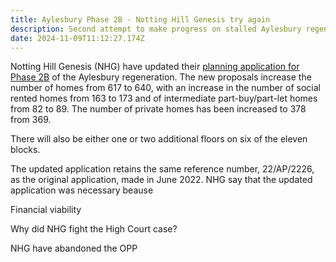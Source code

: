 ```yaml
---
title: Aylesbury Phase 2B - Notting Hill Genesis try again
description: Second attempt to make progress on stalled Aylesbury regeneration
date: 2024-11-09T11:12:27.174Z
---
```

Notting Hill Genesis (NHG) have updated their [planning application for Phase 2B](https://planning.southwark.gov.uk/online-applications/simpleSearchResults.do?action=firstPage) of the Aylesbury regeneration.  The new proposals  increase the number of homes from 617 to 640, with an increase in the number of social rented homes from 163 to 173 and of intermediate part-buy/part-let homes from 82 to 89.  The number of private homes has been increased to 378 from 369.

There will also be either one or two additional floors on six of the eleven blocks.   

The updated application retains the same reference number, 22/AP/2226, as the original application, made in June 2022.  NHG say that the updated application was necessary beause 

Financial viability

Why did NHG fight the High Court case?

NHG have abandoned the OPP